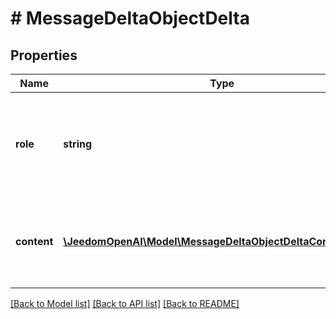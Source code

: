 # # MessageDeltaObjectDelta

## Properties

Name | Type | Description | Notes
------------ | ------------- | ------------- | -------------
**role** | **string** | The entity that produced the message. One of &#x60;user&#x60; or &#x60;assistant&#x60;. | [optional]
**content** | [**\JeedomOpenAI\Model\MessageDeltaObjectDeltaContentInner[]**](MessageDeltaObjectDeltaContentInner.md) | The content of the message in array of text and/or images. | [optional]

[[Back to Model list]](../../README.md#models) [[Back to API list]](../../README.md#endpoints) [[Back to README]](../../README.md)
